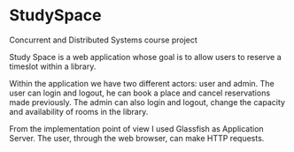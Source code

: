 # StudySpace
Concurrent and Distributed Systems course project

Study Space is a web application whose goal is to allow users to reserve a timeslot within a library.

Within the application we have two different actors: user and admin. The user can login and logout, he can book a place and cancel reservations made previously. The admin can also login and logout, change the capacity and availability of rooms in the library.

From the implementation point of view I used Glassfish as Application Server. The user, through the web browser, can make HTTP requests.
